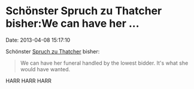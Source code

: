Schönster Spruch zu Thatcher bisher:We can have her \...
========================================================

Date: 2013-04-08 15:17:10

Schönster [Spruch zu
Thatcher](https://twitter.com/BenjiWilliamson/status/321231302001041409)
bisher:

> We can have her funeral handled by the lowest bidder. It\'s what she
> would have wanted.

HARR HARR HARR
